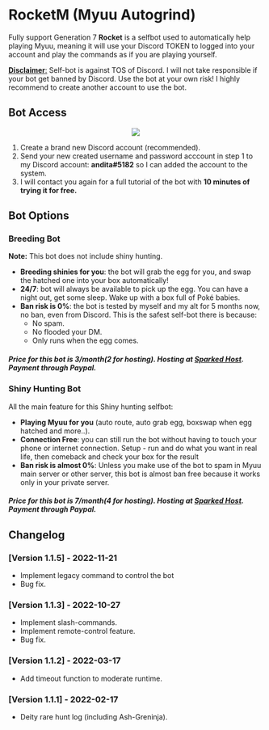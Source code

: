 



# RocketM (Myuu Autogrind)
Fully support Generation 7
**Rocket** is a selfbot used to automatically help playing Myuu, meaning it will use your Discord TOKEN to logged into your account and play the commands as if you are playing yourself.

<u>**Disclaimer**:</u> Self-bot is against TOS of Discord. I will not take responsible if your bot get banned by Discord. Use the bot at your own risk!
I highly recommend to create another account to use the bot.

## Bot Access
<p align="center">
<img src="https://media.giphy.com/media/NYA3Lfo00FbKZgMHZZ/giphy.gif"/>
</p>

1. Create a brand new Discord account (recommended).
2. Send your new created username and password acccount in step 1 to my Discord account: **andita#5182** so I can added the account to the system.
3. I will contact you again for a full tutorial of the bot with **10 minutes of trying it for free.**

## Bot Options

### Breeding Bot
**Note:** This bot does not include shiny hunting.
- **Breeding shinies for you**: the bot will grab the egg for you, and swap the hatched one into your box automatically!
- **24/7**: bot will always be available to pick up the egg. You can have a night out, get some sleep. Wake up with a box full of Poké babies.
- **Ban risk is 0%**: the bot is tested by myself and my alt for 5 months now, no ban, even from Discord. This is the safest self-bot there is because:
	- No spam.
	- No flooded your DM.
	- Only runs when the egg comes.
##### Price for this bot is 3$/month (2$ for hosting). Hosting at [Sparked Host](https://sparkedhost.com). Payment through Paypal.

### Shiny Hunting Bot
All the main feature for this Shiny hunting selfbot:
- **Playing Myuu for you** (auto route, auto grab egg, boxswap when egg hatched and more..).
- **Connection Free**: you can still run the bot without having to touch your phone or internet connection. Setup - run and do what you want in real life, then comeback and check your box for the result
- **Ban risk is almost 0%**: Unless you make use of the bot to spam in Myuu main server or other server, this bot is almost ban free because it works only in your private server.
##### Price for this bot is 7$/month (4$ for hosting). Hosting at [Sparked Host](https://sparkedhost.com). Payment through Paypal.

## Changelog
### [Version 1.1.5] - 2022-11-21
- Implement legacy command to control the bot
- Bug fix.
### [Version 1.1.3] - 2022-10-27
- Implement slash-commands.
- Implement remote-control feature.
- Bug fix.
### [Version 1.1.2] - 2022-03-17
- Add timeout function to moderate runtime.

### [Version 1.1.1] - 2022-02-17
- Deity rare hunt log (including Ash-Greninja).
